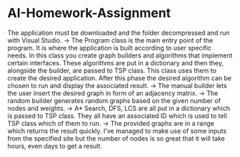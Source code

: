 # AI-Homework-Assignment
The application must be downloaded and the folder decompressed and run with Visual Studio.
-> The Program class is the main entry point of the program. It is where the application is built according to user specific needs. In this class you create graph builders and algorithms that implement certain interfaces. These algorithms are put in a dictionary and then they, alongside the builder, are passed to TSP class. This class uses them to create the desired application. After this phase the desired algorithm can be chosen to run and display the associated result.
-> The manual builder lets the user insert the desired graph in form of an adjacency matrix.
-> The random builder generates random graphs based on the given number of nodes and weights.
-> A* Search, DFS, LCS are all put in a dictionary which is passed to TSP class. They all have an associated ID which is used to tell TSP class which of them to run.
-> The provided graphs are in a range which returns the result quickly. I've managed to make use of some inputs from the specified site but the number of nodes is so great that it will take hours, even days to get a result.
